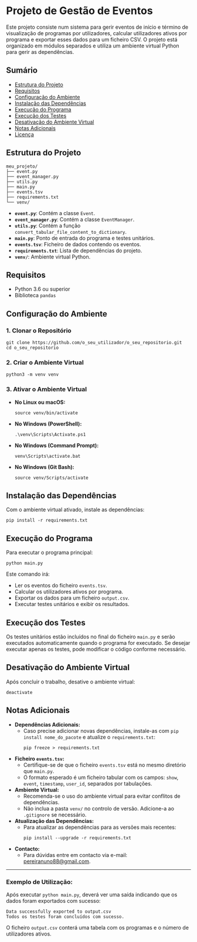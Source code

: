 <!DOCTYPE html>
<html lang="pt">
<head>

</head>
<body>

<h1>Projeto de Gestão de Eventos</h1>

<p>Este projeto consiste num sistema para gerir eventos de início e término de visualização de programas por utilizadores, calcular utilizadores ativos por programa e exportar esses dados para um ficheiro CSV. O projeto está organizado em módulos separados e utiliza um ambiente virtual Python para gerir as dependências.</p>

<h2>Sumário</h2>
<ul>
    <li><a href="#estrutura-do-projeto">Estrutura do Projeto</a></li>
    <li><a href="#requisitos">Requisitos</a></li>
    <li><a href="#configuracao-do-ambiente">Configuração do Ambiente</a></li>
    <li><a href="#instalacao-das-dependencias">Instalação das Dependências</a></li>
    <li><a href="#execucao-do-programa">Execução do Programa</a></li>
    <li><a href="#execucao-dos-testes">Execução dos Testes</a></li>
    <li><a href="#desativacao-do-ambiente-virtual">Desativação do Ambiente Virtual</a></li>
    <li><a href="#notas-adicionais">Notas Adicionais</a></li>
    <li><a href="#licenca">Licença</a></li>
</ul>

<h2 id="estrutura-do-projeto">Estrutura do Projeto</h2>
<pre><code>meu_projeto/
├── event.py
├── event_manager.py
├── utils.py
├── main.py
├── events.tsv
├── requirements.txt
└── venv/
</code></pre>

<ul>
    <li><strong><code>event.py</code></strong>: Contém a classe <code>Event</code>.</li>
    <li><strong><code>event_manager.py</code></strong>: Contém a classe <code>EventManager</code>.</li>
    <li><strong><code>utils.py</code></strong>: Contém a função <code>convert_tabular_file_content_to_dictionary</code>.</li>
    <li><strong><code>main.py</code></strong>: Ponto de entrada do programa e testes unitários.</li>
    <li><strong><code>events.tsv</code></strong>: Ficheiro de dados contendo os eventos.</li>
    <li><strong><code>requirements.txt</code></strong>: Lista de dependências do projeto.</li>
    <li><strong><code>venv/</code></strong>: Ambiente virtual Python.</li>
</ul>

<h2 id="requisitos">Requisitos</h2>
<ul>
    <li>Python 3.6 ou superior</li>
    <li>Biblioteca <code>pandas</code></li>
</ul>

<h2 id="configuracao-do-ambiente">Configuração do Ambiente</h2>

<h3>1. Clonar o Repositório</h3>
<pre><code class="language-bash">git clone https://github.com/o_seu_utilizador/o_seu_repositorio.git
cd o_seu_repositorio
</code></pre>

<h3>2. Criar o Ambiente Virtual</h3>
<pre><code class="language-bash">python3 -m venv venv</code></pre>

<h3>3. Ativar o Ambiente Virtual</h3>
<ul>
    <li><strong>No Linux ou macOS:</strong>
        <pre><code class="language-bash">source venv/bin/activate</code></pre>
    </li>
    <li><strong>No Windows (PowerShell):</strong>
        <pre><code class="language-powershell">.\venv\Scripts\Activate.ps1</code></pre>
    </li>
    <li><strong>No Windows (Command Prompt):</strong>
        <pre><code class="language-cmd">venv\Scripts\activate.bat</code></pre>
    </li>
    <li><strong>No Windows (Git Bash):</strong>
        <pre><code class="language-bash">source venv/Scripts/activate</code></pre>
    </li>
</ul>

<h2 id="instalacao-das-dependencias">Instalação das Dependências</h2>
<p>Com o ambiente virtual ativado, instale as dependências:</p>
<pre><code class="language-bash">pip install -r requirements.txt</code></pre>

<h2 id="execucao-do-programa">Execução do Programa</h2>
<p>Para executar o programa principal:</p>
<pre><code class="language-bash">python main.py</code></pre>
<p>Este comando irá:</p>
<ul>
    <li>Ler os eventos do ficheiro <code>events.tsv</code>.</li>
    <li>Calcular os utilizadores ativos por programa.</li>
    <li>Exportar os dados para um ficheiro <code>output.csv</code>.</li>
    <li>Executar testes unitários e exibir os resultados.</li>
</ul>

<h2 id="execucao-dos-testes">Execução dos Testes</h2>
<p>Os testes unitários estão incluídos no final do ficheiro <code>main.py</code> e serão executados automaticamente quando o programa for executado. Se desejar executar apenas os testes, pode modificar o código conforme necessário.</p>

<h2 id="desativacao-do-ambiente-virtual">Desativação do Ambiente Virtual</h2>
<p>Após concluir o trabalho, desative o ambiente virtual:</p>
<pre><code class="language-bash">deactivate</code></pre>

<h2 id="notas-adicionais">Notas Adicionais</h2>
<ul>
    <li><strong>Dependências Adicionais:</strong>
        <ul>
            <li>Caso precise adicionar novas dependências, instale-as com <code>pip install nome_do_pacote</code> e atualize o <code>requirements.txt</code>:</li>
            <pre><code class="language-bash">pip freeze > requirements.txt</code></pre>
        </ul>
    </li>
    <li><strong>Ficheiro <code>events.tsv</code>:</strong>
        <ul>
            <li>Certifique-se de que o ficheiro <code>events.tsv</code> está no mesmo diretório que <code>main.py</code>.</li>
            <li>O formato esperado é um ficheiro tabular com os campos: <code>show</code>, <code>event</code>, <code>timestamp</code>, <code>user_id</code>, separados por tabulações.</li>
        </ul>
    </li>
    <li><strong>Ambiente Virtual:</strong>
        <ul>
            <li>Recomenda-se o uso do ambiente virtual para evitar conflitos de dependências.</li>
            <li>Não inclua a pasta <code>venv/</code> no controlo de versão. Adicione-a ao <code>.gitignore</code> se necessário.</li>
        </ul>
    </li>
    <li><strong>Atualização das Dependências:</strong>
        <ul>
            <li>Para atualizar as dependências para as versões mais recentes:</li>
            <pre><code class="language-bash">pip install --upgrade -r requirements.txt</code></pre>
        </ul>
    </li>
    <li><strong>Contacto:</strong>
        <ul>
            <li>Para dúvidas entre em contacto via e-mail: <a href="mailto:pereiranuno88@gmail.com">pereiranuno88@gmail.com</a>.</li>
        </ul>
    </li>
</ul>



<hr>

<h3>Exemplo de Utilização:</h3>
<p>Após executar <code>python main.py</code>, deverá ver uma saída indicando que os dados foram exportados com sucesso:</p>
<pre><code>Data successfully exported to output.csv
Todos os testes foram concluídos com sucesso.
</code></pre>
<p>O ficheiro <code>output.csv</code> conterá uma tabela com os programas e o número de utilizadores ativos.</p>

</body>
</html>
